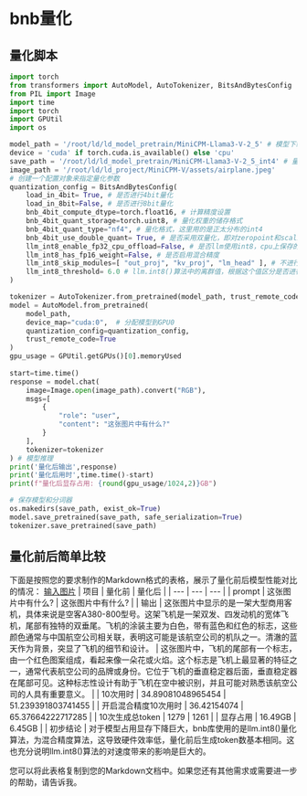 # bnb量化
## 量化脚本
```python
import torch
from transformers import AutoModel, AutoTokenizer, BitsAndBytesConfig
from PIL import Image
import time
import torch
import GPUtil
import os

model_path = '/root/ld/ld_model_pretrain/MiniCPM-Llama3-V-2_5' # 模型下载地址
device = 'cuda' if torch.cuda.is_available() else 'cpu'
save_path = '/root/ld/ld_model_pretrain/MiniCPM-Llama3-V-2_5_int4' # 量化模型保存地址
image_path = '/root/ld/ld_project/MiniCPM-V/assets/airplane.jpeg'
# 创建一个配置对象来指定量化参数
quantization_config = BitsAndBytesConfig(
    load_in_4bit= True, # 是否进行4bit量化
    load_in_8bit=False, # 是否进行8bit量化
    bnb_4bit_compute_dtype=torch.float16, # 计算精度设置
    bnb_4bit_quant_storage=torch.uint8, # 量化权重的储存格式
    bnb_4bit_quant_type="nf4", # 量化格式，这里用的是正太分布的int4
    bnb_4bit_use_double_quant= True, # 是否采用双量化，即对zeropoint和scaling参数进行量化
    llm_int8_enable_fp32_cpu_offload=False, # 是否llm使用int8，cpu上保存的参数使用fp32
    llm_int8_has_fp16_weight=False, # 是否启用混合精度
    llm_int8_skip_modules=[ "out_proj", "kv_proj", "lm_head" ], # 不进行量化的模块
    llm_int8_threshold= 6.0 # llm.int8()算法中的离群值，根据这个值区分是否进行量化
)

tokenizer = AutoTokenizer.from_pretrained(model_path, trust_remote_code=True)
model = AutoModel.from_pretrained(
    model_path,
    device_map="cuda:0",  # 分配模型到GPU0
    quantization_config=quantization_config,
    trust_remote_code=True
)
gpu_usage = GPUtil.getGPUs()[0].memoryUsed 
        
start=time.time()
response = model.chat(
    image=Image.open(image_path).convert("RGB"),
    msgs=[
        {
            "role": "user",
            "content": "这张图片中有什么?"
        }
    ],
    tokenizer=tokenizer
) # 模型推理
print('量化后输出',response)
print('量化后用时',time.time()-start)
print(f"量化后显存占用: {round(gpu_usage/1024,2)}GB")

# 保存模型和分词器
os.makedirs(save_path, exist_ok=True)
model.save_pretrained(save_path, safe_serialization=True)
tokenizer.save_pretrained(save_path)
```
## 量化前后简单比较
下面是按照您的要求制作的Markdown格式的表格，展示了量化前后模型性能对比的情况：
[输入图片](../../../asset/airplane.jpeg)
| 项目 | 量化前 | 量化后 |
| --- | --- | --- |
| prompt | 这张图片中有什么? | 这张图片中有什么? |
| 输出 | 这张图片中显示的是一架大型商用客机，具体来说是空客A380-800型号。这架飞机是一架双发、四发动机的宽体飞机，尾部有独特的双垂尾。飞机的涂装主要为白色，带有蓝色和红色的标志，这些颜色通常与中国航空公司相关联，表明这可能是该航空公司的机队之一。清澈的蓝天作为背景，突显了飞机的细节和设计。 | 这张图片中，飞机的尾部有一个标志，由一个红色图案组成，看起来像一朵花或火焰。这个标志是飞机上最显著的特征之一，通常代表航空公司的品牌或身份。它位于飞机的垂直稳定器后面，垂直稳定器在尾部可见。这种标志性设计有助于飞机在空中被识别，并且可能对熟悉该航空公司的人具有重要意义。 |
| 10次用时 | 34.89081048965454 | 51.239391803741455 |
| 开启混合精度10次用时 | 36.42154074 | 65.37664222717285 |
| 10次生成总token | 1279 | 1261 |
| 显存占用 | 16.49GB | 6.45GB |
| 初步结论 | 对于模型占用显存下降巨大，bnb库使用的是llm.int8()量化算法，为混合精度算法，这导致硬件效率低，量化前后生成token数基本相同。这也充分说明llm.int8()算法的对速度带来的影响是巨大的。 

您可以将此表格复制到您的Markdown文档中。如果您还有其他需求或需要进一步的帮助，请告诉我。